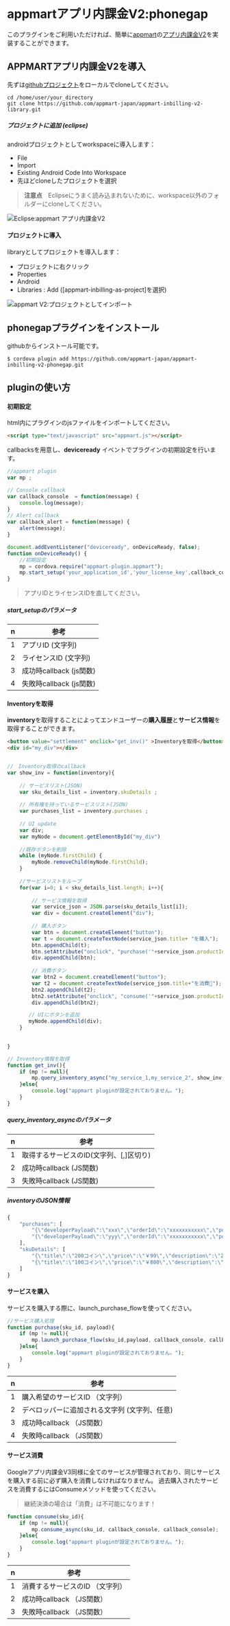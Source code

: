 # appmartアプリ内課金V2:phonegap


このプラグインをご利用いただければ、簡単に[appmart](http://app-mart.jp)の[アプリ内課金V2](https://gist.github.com/info-appmart/1204bf0595e5fe7b6667)を実装することができます。 

## APPMARTアプリ内課金V2を導入


先ずは[githubプロジェクト](https://github.com/appmart-japan/appmart-inbilling-v2-library)をローカルでcloneしてください。

```shell
cd /home/user/your_directory
git clone https://github.com/appmart-japan/appmart-inbilling-v2-library.git
```

##### プロジェクトに追加 (eclipse)

androidプロジェクトとしてworkspaceに導入します：

+  File
+  Import
+  Existing Android Code Into Workspace
+  先ほどcloneしたプロジェクトを選択

> **注意点**　Eclipseにうまく読み込まれないために、workspace以外のフォルダーにcloneしてください。

![Eclipse:appmart アプリ内課金V2](http://data.app-mart.jp/docs/dev/images/import-library-v2.gif "Eclipse:appmart アプリ内課金 V2")

#### プロジェクトに導入

libraryとしてプロジェクトを導入します：

+  プロジェクトに右クリック　
+  Properties 
+  Android
+  Libraries  :  Add ([appmart-inbilling-as-project]を選択)

![appmart V2:プロジェクトとしてインポート](http://data.app-mart.jp/docs/dev/images/import-as-project-v2.gif "appmart V2:プロジェクトとしてインポート")


## phonegapプラグインをインストール

githubからインストール可能です。

```
$ cordova plugin add https://github.com/appmart-japan/appmart-inbilling-v2-phonegap.git
```
    
## pluginの使い方



#### 初期設定

html内にプラグインのjsファイルをインポートしてください。

```html
<script type="text/javascript" src="appmart.js"></script>
```

 callbacksを用意し、**deviceready** イベントでプラグインの初期設定を行います。

```javascript
//appmart plugin
var mp ;

// Console callback
var callback_console  = function(message) { 
    console.log(message);  
}        
// Alert callback
var callback_alert = function(message) { 
    alert(message); 
}

document.addEventListener("deviceready", onDeviceReady, false);
function onDeviceReady() {
    //初期設定
    mp = cordova.require("appmart-plugin.appmart");
    mp.start_setup('your_application_id','your_license_key',callback_console, callback_console);
}
```
   
> アプリIDとライセンスIDを直してください。

##### start_setupのパラメータ

| n  |参考               |
|---|-------------------|
| 1  | アプリID (文字列)  |
| 2  | ライセンスID (文字列)| 
| 3  | 成功時callback (js関数)| 
| 4  | 失敗時callback (js関数)| 


#### Inventoryを取得

**inventory**を取得することによってエンドユーザーの**購入履歴**と**サービス情報**を取得することができます。

```html
<button value="settlement" onclick="get_inv()" >Inventoryを取得</button>
<div id="my_div"></div>
```

```javascript

//　Inventory取得のcallback
var show_inv = function(inventory){
                            
    // サービスリスト(JSON)
    var sku_details_list = inventory.skuDetails ;
    
    // 所有権を持っているサービスリスト(JSON)
    var purchases_list = inventory.purchases ;
    
    // UI update
    var div;            
    var myNode = document.getElementById("my_div")
    
    //既存ボタンを削除
    while (myNode.firstChild) {
        myNode.removeChild(myNode.firstChild);
    }
    
    //サービスリストをループ
    for(var i=0; i < sku_details_list.length; i++){
        
        // サービス情報を取得
        var service_json = JSON.parse(sku_details_list[i]);
        var div = document.createElement("div");
        
        // 購入ボタン
        var btn = document.createElement("button");
        var t = document.createTextNode(service_json.title+ "を購入");
        btn.appendChild(t);
        btn.setAttribute("onclick", "purchase('"+service_json.productId+"','my payload for phonegap')");
        div.appendChild(btn);
        
        // 消費ボタン
        var btn2 = document.createElement("button");
        var t2 = document.createTextNode(service_json.title+"を消費");
        btn2.appendChild(t2);
        btn2.setAttribute("onclick", "consume('"+service_json.productId+"')");
        div.appendChild(btn2);

       // UIにボタンを追加    
       myNode.appendChild(div);                        
    }
    

}

// Inventory情報を取得
function get_inv(){
    if (mp != null){
        mp.query_inventory_async("my_service_1,my_service_2", show_inv, callback_alert);
    }else{
        console.log("appmart pluginが設定されておりません。");
    }
}

```

##### query_inventory_asyncのパラメータ

| n  |参考               |
|---|-------------------|
| 1  | 取得するサービスのID(文字列、[,]区切り)  | 
| 2  | 成功時callback (JS関数)| 
| 3  | 失敗時callback (JS関数)| 

##### inventoryのJSON情報

```javascript
{
    "purchases": [
        "{\"developerPayload\":\"xxx\",\"orderId\":\"xxxxxxxxxxx\",\"purchaseTime\":\"2015\\/05\\/24 07:14\",\"productId\":\"my_pruduct_id_1\"}",
        "{\"developerPayload\":\"yyy\",\"orderId\":\"xxxxxxxxxxx\",\"purchaseTime\":\"2015\\/05\\/24 08:23\",\"productId\":\"my_product_id_2\"}"
    ],
    "skuDetails": [
        "{\"title\":\"200コイン\",\"price\":\"￥99\",\"description\":\"200コインdescription\",\"price_currency_code\":\"JPY\",\"productId\":\"xxxxxx\"}",
        "{\"title\":\"100コイン\",\"price\":\"￥800\",\"description\":\"100コイン　description\",\"price_currency_code\":\"JPY\",\"productId\":\"xxxxxx\"}"
    ]
}
```


#### サービスを購入

サービスを購入する際に、launch_purchase_flowを使ってください。


```javascript
//サービス購入処理
function purchase(sku_id, payload){
    if (mp != null){
        mp.launch_purchase_flow(sku_id,payload, callback_console, callback_console);
    }else{
        console.log("appmart pluginが設定されておりません。");
    }
}
```

| n  |参考               |
|---|-------------------|
| 1  | 購入希望のサービスID （文字列）  | 
| 2  |  デベロッパーに追加される文字列 (文字列、任意) | 
| 3  | 成功時callback （JS関数）| 
| 4  | 失敗時callback （JS関数）| 


#### サービス消費

Googleアプリ内課金V3同様に全てのサービスが管理されており、同じサービスを購入する前に必ず購入を消費しなければなりません。 過去購入されたサービスを消費するにはConsumeメソッドを使ってください。

> 継続決済の場合は「消費」は不可能になります！


```javascript
function consume(sku_id){
    if (mp != null){
        mp.consume_async(sku_id, callback_console, callback_console);
    }else{
        console.log("appmart pluginが設定されておりません。");
    }
}
```

| n  |参考               |
|---|-------------------|
| 1  | 消費するサービスのID （文字列） | 
| 2  | 成功時callback （JS関数）| 
| 3  | 失敗時callback （JS関数）| 